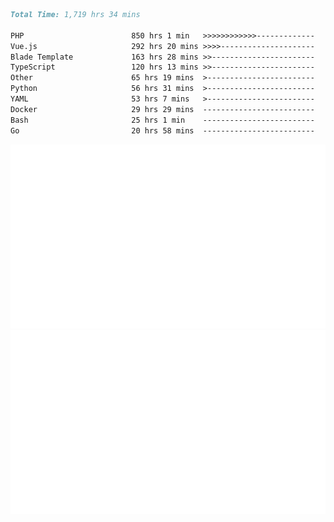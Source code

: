 <!--START_SECTION:waka-->

```markdown
Total Time: 1,719 hrs 34 mins

PHP                        850 hrs 1 min   >>>>>>>>>>>>-------------   47.62 %
Vue.js                     292 hrs 20 mins >>>>---------------------   16.38 %
Blade Template             163 hrs 28 mins >>-----------------------   09.16 %
TypeScript                 120 hrs 13 mins >>-----------------------   06.74 %
Other                      65 hrs 19 mins  >------------------------   03.66 %
Python                     56 hrs 31 mins  >------------------------   03.17 %
YAML                       53 hrs 7 mins   >------------------------   02.98 %
Docker                     29 hrs 29 mins  -------------------------   01.65 %
Bash                       25 hrs 1 min    -------------------------   01.40 %
Go                         20 hrs 58 mins  -------------------------   01.18 %
```

<!--END_SECTION:waka-->
<p align="center">
    <img src="https://raw.githubusercontent.com/rjp2525/rjp2525/output/generated/overview.svg">
    <img src="https://raw.githubusercontent.com/rjp2525/rjp2525/output/generated/languages.svg">
</p>
